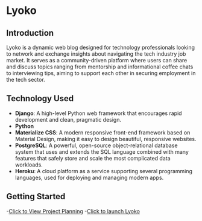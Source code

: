 # Lyoko

## Introduction

Lyoko is a dynamic web blog designed for technology professionals looking to network and exchange insights about navigating the tech industry job market. It serves as a community-driven platform where users can share and discuss topics ranging from mentorship and informational coffee chats to interviewing tips, aiming to support each other in securing employment in the tech sector.

## Technology Used

- **Django**: A high-level Python web framework that encourages rapid development and clean, pragmatic design.
- **Python**
- **Materialize CSS**: A modern responsive front-end framework based on Material Design, making it easy to design beautiful, responsive websites.
- **PostgreSQL**: A powerful, open-source object-relational database system that uses and extends the SQL language combined with many features that safely store and scale the most complicated data workloads.
- **Heroku**: A cloud platform as a service supporting several programming languages, used for deploying and managing modern apps.

## Getting Started
-[Click to View Project Planning](https://trello.com/b/q2J8AEHu/lyoko)
-[Click to launch Lyoko](https://lyoko-9ab6d69f2a0f.herokuapp.com)
